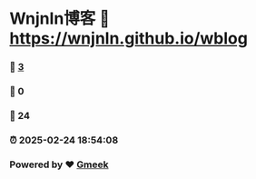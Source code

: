 # Wnjnln博客 :link: https://wnjnln.github.io/wblog
### :page_facing_up: [3](https://wnjnln.github.io/wblog.github.io/tag.html) 
### :speech_balloon: 0 
### :hibiscus: 24 
### :alarm_clock: 2025-02-24 18:54:08 
### Powered by :heart: [Gmeek](https://github.com/Meekdai/Gmeek)
